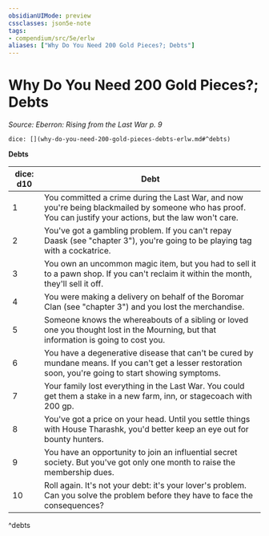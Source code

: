 ```yaml
---
obsidianUIMode: preview
cssclasses: json5e-note
tags:
- compendium/src/5e/erlw
aliases: ["Why Do You Need 200 Gold Pieces?; Debts"]
---
```

# Why Do You Need 200 Gold Pieces?; Debts
*Source: Eberron: Rising from the Last War p. 9* 

`dice: [](why-do-you-need-200-gold-pieces-debts-erlw.md#^debts)`

**Debts**

| dice: d10 | Debt |
|-----------|------|
| 1 | You committed a crime during the Last War, and now you're being blackmailed by someone who has proof. You can justify your actions, but the law won't care. |
| 2 | You've got a gambling problem. If you can't repay Daask (see "chapter 3"), you're going to be playing tag with a cockatrice. |
| 3 | You own an uncommon magic item, but you had to sell it to a pawn shop. If you can't reclaim it within the month, they'll sell it off. |
| 4 | You were making a delivery on behalf of the Boromar Clan (see "chapter 3") and you lost the merchandise. |
| 5 | Someone knows the whereabouts of a sibling or loved one you thought lost in the Mourning, but that information is going to cost you. |
| 6 | You have a degenerative disease that can't be cured by mundane means. If you can't get a lesser restoration soon, you're going to start showing symptoms. |
| 7 | Your family lost everything in the Last War. You could get them a stake in a new farm, inn, or stagecoach with 200 gp. |
| 8 | You've got a price on your head. Until you settle things with House Tharashk, you'd better keep an eye out for bounty hunters. |
| 9 | You have an opportunity to join an influential secret society. But you've got only one month to raise the membership dues. |
| 10 | Roll again. It's not your debt: it's your lover's problem. Can you solve the problem before they have to face the consequences? |
^debts